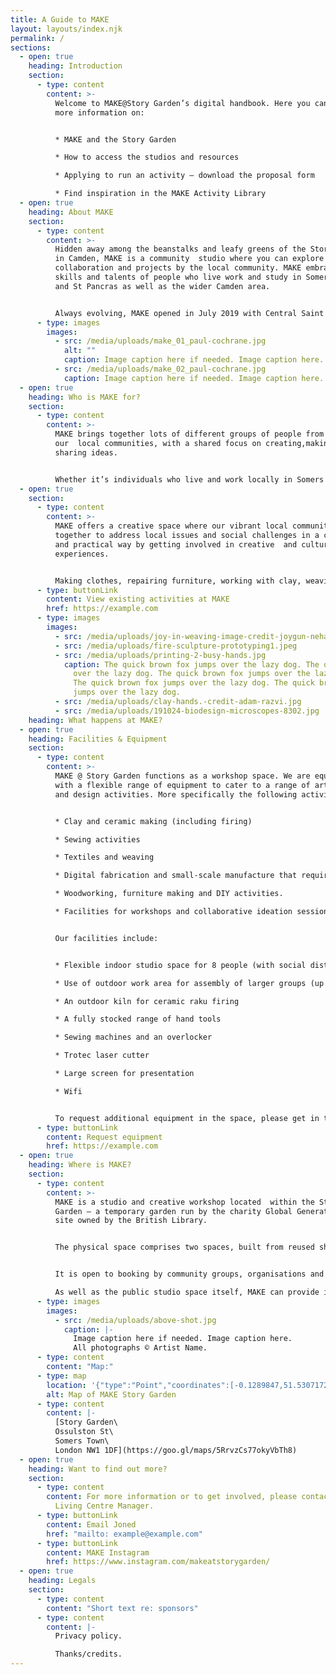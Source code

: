 ```yaml
---
title: A Guide to MAKE
layout: layouts/index.njk
permalink: /
sections:
  - open: true
    heading: Introduction
    section:
      - type: content
        content: >-
          Welcome to MAKE@Story Garden’s digital handbook. Here you can find
          more information on:


          * MAKE and the Story Garden

          * How to access the studios and resources

          * Applying to run an activity – download the proposal form

          * Find inspiration in the MAKE Activity Library
  - open: true
    heading: About MAKE
    section:
      - type: content
        content: >-
          Hidden away among the beanstalks and leafy greens of the Story Garden
          in Camden, MAKE is a community  studio where you can explore creative
          collaboration and projects by the local community. MAKE embraces the
          skills and talents of people who live work and study in Somers Town
          and St Pancras as well as the wider Camden area.


          Always evolving, MAKE opened in July 2019 with Central Saint Martins (CSM) providing the expertise and know-how to launch this creative community space and turn the idea into a reality. Since spring 2021, MAKE is now run by the Somers Town Community Association and the St Pancras & Somers Town Living Centre.
      - type: images
        images:
          - src: /media/uploads/make_01_paul-cochrane.jpg
            alt: ""
            caption: Image caption here if needed. Image caption here. © Paul Cochrane
          - src: /media/uploads/make_02_paul-cochrane.jpg
            caption: Image caption here if needed. Image caption here. © Paul Cochrane
  - open: true
    heading: Who is MAKE for?
    section:
      - type: content
        content: >-
          MAKE brings together lots of different groups of people from
          our  local communities, with a shared focus on creating,making and
          sharing ideas.


          Whether it’s individuals who live and work locally in Somers Town and St Pancras, students and staff from our neighbours at CSM, or other local organisations, MAKE is a space where people from many different backgrounds can come together to create and learn from each other.
  - open: true
    section:
      - type: content
        content: >-
          MAKE offers a creative space where our vibrant local community can get
          together to address local issues and social challenges in a creative
          and practical way by getting involved in creative  and cultural
          experiences.


          Making clothes, repairing furniture, working with clay, weaving textiles or running art activities about tackling the climate emergency… These are just a few of the projects and workshops that have run at MAKE.
      - type: buttonLink
        content: View existing activities at MAKE
        href: https://example.com
      - type: images
        images:
          - src: /media/uploads/joy-in-weaving-image-credit-joygun-nehar.jpg
          - src: /media/uploads/fire-sculpture-prototyping1.jpeg
          - src: /media/uploads/printing-2-busy-hands.jpg
            caption: The quick brown fox jumps over the lazy dog. The quick brown fox jumps
              over the lazy dog. The quick brown fox jumps over the lazy dog.
              The quick brown fox jumps over the lazy dog. The quick brown fox
              jumps over the lazy dog.
          - src: /media/uploads/clay-hands.-credit-adam-razvi.jpg
          - src: /media/uploads/191024-biodesign-microscopes-8302.jpg
    heading: What happens at MAKE?
  - open: true
    heading: Facilities & Equipment
    section:
      - type: content
        content: >-
          MAKE @ Story Garden functions as a workshop space. We are equipped
          with a flexible range of equipment to cater to a range of arts, crafts
          and design activities. More specifically the following activities:


          * Clay and ceramic making (including firing)

          * Sewing activities

          * Textiles and weaving

          * Digital fabrication and small-scale manufacture that requires a laser cutter

          * Woodworking, furniture making and DIY activities.

          * Facilities for workshops and collaborative ideation sessions, such as presentations.


          Our facilities include:


          * Flexible indoor studio space for 8 people (with social distancing in place, 15 people once all social distancing restrictions lift at a future date)

          * Use of outdoor work area for assembly of larger groups (up to 6 people with social distancing)

          * An outdoor kiln for ceramic raku firing

          * A fully stocked range of hand tools

          * Sewing machines and an overlocker

          * Trotec laser cutter

          * Large screen for presentation

          * Wifi


          To request additional equipment in the space, please get in touch and talk to us! We may have access to a wider range of equipment for projects through Central Saint Martins School of Art and Design.
      - type: buttonLink
        content: Request equipment
        href: https://example.com
  - open: true
    heading: Where is MAKE?
    section:
      - type: content
        content: >-
          MAKE is a studio and creative workshop located  within the Story
          Garden – a temporary garden run by the charity Global Generation on a
          site owned by the British Library.


          The physical space comprises two spaces, built from reused shipping containers, offering specialist equipment.


          It is open to booking by community groups, organisations and residents within the area.

          As well as the public studio space itself, MAKE can provide inspiration for possible projects, including know-how gained from past experience, and practical support to make creative ideas come to life.
      - type: images
        images:
          - src: /media/uploads/above-shot.jpg
            caption: |-
              Image caption here if needed. Image caption here.
              All photographs © Artist Name.
      - type: content
        content: "Map:"
      - type: map
        location: '{"type":"Point","coordinates":[-0.1289847,51.5307172]}'
        alt: Map of MAKE Story Garden
      - type: content
        content: |-
          [Story Garden\
          Ossulston St\
          Somers Town\
          London NW1 1DF](https://goo.gl/maps/5RrvzCs77okyVbTh8)
  - open: true
    heading: Want to find out more?
    section:
      - type: content
        content: For more information or to get involved, please contact Joned Khan,
          Living Centre Manager.
      - type: buttonLink
        content: Email Joned
        href: "mailto: example@example.com"
      - type: buttonLink
        content: MAKE Instagram
        href: https://www.instagram.com/makeatstorygarden/
  - open: true
    heading: Legals
    section:
      - type: content
        content: "Short text re: sponsors"
      - type: content
        content: |-
          Privacy policy.

          Thanks/credits.
---
```

